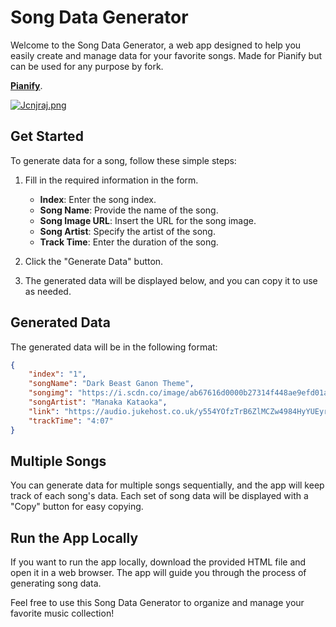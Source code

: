 # Song Data Generator

Welcome to the Song Data Generator, a web app designed to help you easily create and manage data for your favorite songs. Made for Pianify but can be used for any purpose by fork.

[**Pianify**](https://piano-website-chi.vercel.app/).


[![Jcnjraj.png](https://iili.io/Jcnjraj.png)](https://piano-website-chi.vercel.app)

## Get Started

To generate data for a song, follow these simple steps:

1. Fill in the required information in the form.
   - **Index**: Enter the song index.
   - **Song Name**: Provide the name of the song.
   - **Song Image URL**: Insert the URL for the song image.
   - **Song Artist**: Specify the artist of the song.
   - **Track Time**: Enter the duration of the song.

2. Click the "Generate Data" button.

3. The generated data will be displayed below, and you can copy it to use as needed.

## Generated Data

The generated data will be in the following format:

```json
{
    "index": "1",
    "songName": "Dark Beast Ganon Theme",
    "songimg": "https://i.scdn.co/image/ab67616d0000b27314f448ae9efd01a34344c075",
    "songArtist": "Manaka Kataoka",
    "link": "https://audio.jukehost.co.uk/y554YOfzTrB6ZlMCZw4984HyYUEyrAil.mp3",
    "trackTime": "4:07"
}
```

## Multiple Songs
You can generate data for multiple songs sequentially, and the app will keep track of each song's data. Each set of song data will be displayed with a "Copy" button for easy copying.

## Run the App Locally
If you want to run the app locally, download the provided HTML file and open it in a web browser. The app will guide you through the process of generating song data.

Feel free to use this Song Data Generator to organize and manage your favorite music collection!
